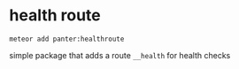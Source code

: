 # health route

`meteor add panter:healthroute`

simple package that adds a route `__health` for health checks
